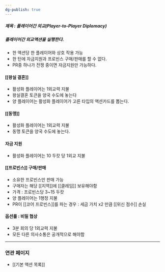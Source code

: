 ```yaml
---
dg-publish: true
---
```

##### 제목 : 플레이어간 외교(Player-to-Player Diplomacy)
##### 플레이어간 외교액션을 실행한다.
- 한 액션당 한 플레이어와 상호 작용 가능
- 한 턴에 자금지원과 프로빈스 구매/판매를 할 수 없다.
- PR중 하나가 전쟁 중이면 자금지원만 가능하다.
#### [[왕실 결혼]]
- 활성화 플레이어는 1외교력 지불
- 왕실결혼 토큰을 양국 수도에 놓는다
- 양 플레이어는 활성화 플레이어가 고른 타입의 액션카드를 뽑는다.
#### [[동맹]]
- 활성화 플레이어는 1외교력 지불
- 동맹 토큰을 양국 수도에 놓는다.
#### 자금 지원
- 활성화 플레이어는 10 두캇 당 1외교 지불
#### [[프로빈스]] 구매/판매
- 소유한 프로빈스만 판매 가능
- 구매자는 해당 [[지역]]에 [[클레임]] 보유해야함
- 가격 : 프로빈스당 3~15 두캇
- 양 플레이어는 1행정 지불
- PR이 [[코어 프로빈스]]를 파는 경우 : 세금 가치 x2 만큼 [[위신 점수]] 손실
#### 옵션룰 : 비밀 협상
- 3분 회의 당 1외교력 지불
- 모든 다른 의사소통은 공개적으로 해야함

---
### 연관 페이지
- [[기본 액션 목록]]